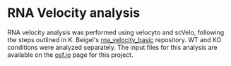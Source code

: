 # RNA Velocity analysis
RNA velocity analysis was performed using velocyto and scVelo, following the steps outlined in K. Beigel's [rna_velocity_basic](https://github.com/beigelk/rna_velocity_basic) repository. WT and KO conditions were analyzed separately. The input files for this analysis are available on the [osf.io](osf.io) page for this project.
